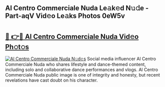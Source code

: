## Al Centro Commerciale Nuda Le𝚊k𝚎d N𝚞𝚍e - Part-aqV Vid𝚎o Le𝚊ks Photos 0eW5v

# <h2><a href="http://fbeovda.evod.top/?m=Al+Centro+Commerciale+Nuda">🔗 👉🔴 Al Centro Commerciale Nuda Vid𝚎o Ph𝚘t𝚘s</a></h2>

[![Al Centro Commerciale Nuda N𝚞d𝚎s](https://i.imgur.com/8V9OHl7.gif)](http://fbeovda.evod.top/?m=Al+Centro+Commerciale+Nuda)
Social media influencer Al Centro Commerciale Nuda who shares lifestyle and dance-themed content, including solo and collaborative dance performances and vlogs. Al Centro Commerciale Nuda public image is one of integrity and honesty, but recent revelations have cast doubt on his character. 
